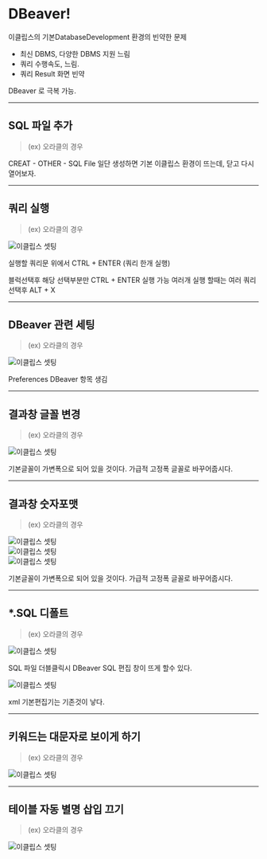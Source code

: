 # DBeaver!

이클립스의 기본DatabaseDevelopment 환경의 빈약한 문제

- 최신 DBMS, 다양한 DBMS 지원 느림
- 쿼리 수행속도, 느림.
- 쿼리 Result 화면 빈약

DBeaver 로 극복 가능.

---

## SQL 파일 추가

> (ex) 오라클의 경우

CREAT - OTHER - SQL File
일단 생성하면 기본 이클립스 환경이 뜨는데, 닫고 다시 열어보자.

---

## 쿼리 실행

> (ex) 오라클의 경우

![이클립스 셋팅](./images/DBeaver이클립스셋팅1.png)

실행할 쿼리문 위에서
CTRL + ENTER (쿼리 한개 실행)

블럭선택후 해당 선택부분만
CTRL + ENTER 실행 가능
여러개 실행 할때는
여러 쿼리 선택후
ALT + X

---

## DBeaver 관련 세팅

> (ex) 오라클의 경우

![이클립스 셋팅](./images/DBeaver이클립스셋팅2.png)

Preferences
DBeaver 항목 생김

---

## 결과창 글꼴 변경

> (ex) 오라클의 경우

![이클립스 셋팅](./images/DBeaver이클립스셋팅3.png)

기본글꼴이 가변폭으로 되어 있을 것이다. 가급적 고정폭 글꼴로 바꾸어줍시다.

---

## 결과창 숫자포맷

> (ex) 오라클의 경우

![이클립스 셋팅](./images/DBeaver이클립스셋팅4.png)  
![이클립스 셋팅](./images/DBeaver이클립스셋팅5.png)  
![이클립스 셋팅](./images/DBeaver이클립스셋팅6.png)

기본글꼴이 가변폭으로 되어 있을 것이다. 가급적 고정폭 글꼴로 바꾸어줍시다.

---

## \*.SQL 디폴트

> (ex) 오라클의 경우

![이클립스 셋팅](./images/DBeaver이클립스셋팅7.png)

SQL 파일 더블클릭시 DBeaver SQL 편집 창이 뜨게 할수 있다.

![이클립스 셋팅](./images/DBeaver이클립스셋팅8.png)

xml 기본편집기는 기존것이 낳다.

---

## 키워드는 대문자로 보이게 하기

> (ex) 오라클의 경우

![이클립스 셋팅](./images/DBeaver이클립스셋팅9.png)

---

## 테이블 자동 별명 삽입 끄기

> (ex) 오라클의 경우

![이클립스 셋팅](./images/DBeaver이클립스셋팅10.png)
